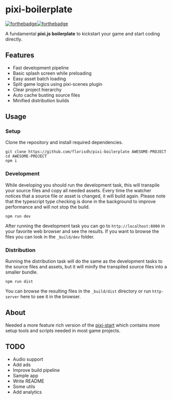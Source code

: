 # pixi-boilerplate
[![forthebadge](https://forthebadge.com/images/badges/built-with-love.svg)](https://forthebadge.com)[![forthebadge](https://forthebadge.com/images/badges/check-it-out.svg)](https://forthebadge.com)

A fundamental **pixi.js boilerplate** to kickstart your game and start coding directly.

## Features
- Fast development pipeline
- Basic splash screen while preloading
- Easy asset batch loading
- Split game logics using pixi-scenes plugin
- Clear project hierarchy
- Auto cache busting source files
- Minified distribution builds

## Usage

### Setup
Clone the repository and install required dependencies.
```
git clone https://github.com/florisdh/pixi-boilerplate AWESOME-PROJECT
cd AWESOME-PROJECT
npm i
```

### Development
While developing you should run the development task, this will transpile your source files and copy all needed assets. Every time the watcher notices that a source file or asset is changed, it will build again. Please note that the typescript type checking is done in the background to improve performance and will not stop the build.
```
npm run dev
```
After running the development task you can go to ``http://localhost:8080`` in your favorite web browser and see the results. If you want to browse the files you can look in the ``_build/dev`` folder.

### Distribution
Running the distribution task will do the same as the development tasks to the source files and assets, but it will minify the transpiled source files into a smaller bundle.
```
npm run dist
```
You can browse the resulting files in the ``_build/dist`` directory or run ``http-server`` here to see it in the browser.

## About
Needed a more feature rich version of the [pixi-start](https://github.com/florisdh/pixi-start) which contains more setup tools and scripts needed in most game projects.

## TODO
- Audio support
- Add ads
- Improve build pipeline
- Sample app
- Write README
- Some utils
- Add analytics
